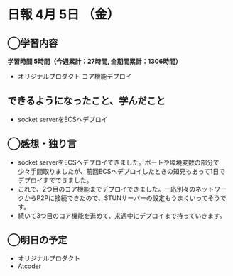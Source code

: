 # 日報  4月 5日 （金）

## ◯学習内容

**学習時間  5時間（今週累計：27時間, 全期間累計：1306時間）**

- オリジナルプロダクト コア機能デプロイ

## できるようになったこと、学んだこと

- socket serverをECSへデプロイ

## ◯感想・独り言

- socket serverをECSへデプロイできました。ポートや環境変数の部分で少々手間取りましたが、前回ECSへデプロイしたときの知見もあって1日でデプロイまでできました。
- これで、2つ目のコア機能までデプロイできました。一応別々のネットワークからP2Pに接続できたので、STUNサーバーの設定もうまくいってそうです。
- 続いて3つ目のコア機能を進めて、来週中にデプロイまで持っていきます。

## ◯明日の予定

- オリジナルプロダクト
- Atcoder

